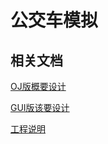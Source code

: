 # 公交车模拟

## 相关文档

[OJ版概要设计](./documents/概要设计.md)

[GUI版该要设计](./documents/GUI版本概要设计.md)

[工程说明](./documents/project_description.md)



